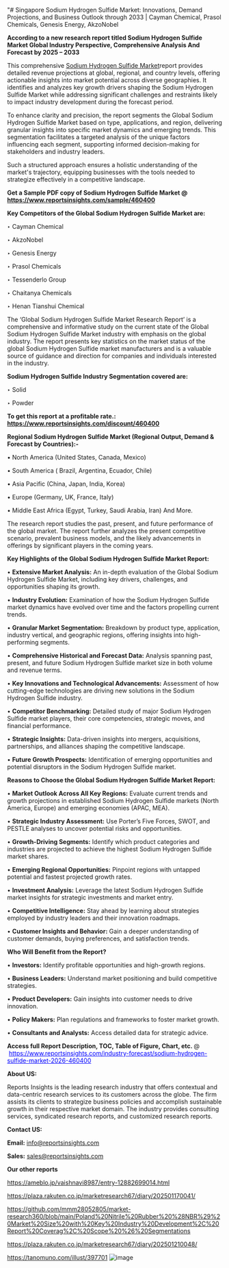 "# Singapore Sodium Hydrogen Sulfide Market: Innovations, Demand Projections, and Business Outlook through 2033 | Cayman Chemical, Prasol Chemicals, Genesis Energy, AkzoNobel

<strong>According to a new research report titled Sodium Hydrogen Sulfide Market Global Industry Perspective, Comprehensive Analysis And Forecast by 2025 – 2033</strong>

This comprehensive <a href=https://www.reportsinsights.com/sample/460400>Sodium Hydrogen Sulfide Market</a>report provides detailed revenue projections at global, regional, and country levels, offering actionable insights into market potential across diverse geographies. It identifies and analyzes key growth drivers shaping the Sodium Hydrogen Sulfide Market while addressing significant challenges and restraints likely to impact industry development during the forecast period.

To enhance clarity and precision, the report segments the Global Sodium Hydrogen Sulfide Market based on type, applications, and region, delivering granular insights into specific market dynamics and emerging trends. This segmentation facilitates a targeted analysis of the unique factors influencing each segment, supporting informed decision-making for stakeholders and industry leaders.

Such a structured approach ensures a holistic understanding of the market's trajectory, equipping businesses with the tools needed to strategize effectively in a competitive landscape.

<strong>Get a Sample PDF copy of Sodium Hydrogen Sulfide Market </strong><strong>@<a href=https://www.reportsinsights.com/sample/460400 style=color:#0000ff;> https://www.reportsinsights.com/sample/460400</a></strong></font>

<strong>Key Competitors of the Global Sodium Hydrogen Sulfide Market are:</strong>

‣ Cayman Chemical

‣ AkzoNobel

‣ Genesis Energy

‣ Prasol Chemicals

‣ Tessenderlo Group

‣ Chaitanya Chemicals

‣ Henan Tianshui Chemical

The ‘Global Sodium Hydrogen Sulfide Market Research Report’ is a comprehensive and informative study on the current state of the Global Sodium Hydrogen Sulfide Market industry with emphasis on the global industry. The report presents key statistics on the market status of the global Sodium Hydrogen Sulfide market manufacturers and is a valuable source of guidance and direction for companies and individuals interested in the industry.

<strong>Sodium Hydrogen Sulfide Industry Segmentation covered are:</strong>

‣ Solid

‣ Powder

<strong>To get this report at a profitable rate.: <a href=https://www.reportsinsights.com/discount/460400 style=color:#0000ff;>https://www.reportsinsights.com/discount/460400</a></strong></font>

<strong>Regional Sodium Hydrogen Sulfide Market (Regional Output, Demand &amp; Forecast by Countries):-</strong>

• North America (United States, Canada, Mexico)

• South America ( Brazil, Argentina, Ecuador, Chile)

• Asia Pacific (China, Japan, India, Korea)

• Europe (Germany, UK, France, Italy)

• Middle East Africa (Egypt, Turkey, Saudi Arabia, Iran) And More.

The research report studies the past, present, and future performance of the global market. The report further analyzes the present competitive scenario, prevalent business models, and the likely advancements in offerings by significant players in the coming years.

<strong>Key Highlights of the Global Sodium Hydrogen Sulfide Market Report:</strong>

• <strong>Extensive Market Analysis:</strong> An in-depth evaluation of the Global Sodium Hydrogen Sulfide Market, including key drivers, challenges, and opportunities shaping its growth.

• <strong>Industry Evolution:</strong> Examination of how the Sodium Hydrogen Sulfide market dynamics have evolved over time and the factors propelling current trends.

• <strong>Granular Market Segmentation:</strong> Breakdown by product type, application, industry vertical, and geographic regions, offering insights into high-performing segments.

• <strong>Comprehensive Historical and Forecast Data:</strong> Analysis spanning past, present, and future Sodium Hydrogen Sulfide market size in both volume and revenue terms.

• <strong>Key Innovations and Technological Advancements:</strong> Assessment of how cutting-edge technologies are driving new solutions in the Sodium Hydrogen Sulfide industry.

• <strong>Competitor Benchmarking:</strong> Detailed study of major Sodium Hydrogen Sulfide market players, their core competencies, strategic moves, and financial performance.

• <strong>Strategic Insights:</strong> Data-driven insights into mergers, acquisitions, partnerships, and alliances shaping the competitive landscape.

• <strong>Future Growth Prospects:</strong> Identification of emerging opportunities and potential disruptors in the Sodium Hydrogen Sulfide market.

<strong>Reasons to Choose the Global Sodium Hydrogen Sulfide Market Report:</strong>

• <strong>Market Outlook Across All Key Regions:</strong> Evaluate current trends and growth projections in established Sodium Hydrogen Sulfide markets (North America, Europe) and emerging economies (APAC, MEA).

• <strong>Strategic Industry Assessment:</strong> Use Porter’s Five Forces, SWOT, and PESTLE analyses to uncover potential risks and opportunities.

• <strong>Growth-Driving Segments:</strong> Identify which product categories and industries are projected to achieve the highest Sodium Hydrogen Sulfide market shares.

• <strong>Emerging Regional Opportunities:</strong> Pinpoint regions with untapped potential and fastest projected growth rates.

• <strong>Investment Analysis:</strong> Leverage the latest Sodium Hydrogen Sulfide market insights for strategic investments and market entry.

• <strong>Competitive Intelligence:</strong> Stay ahead by learning about strategies employed by industry leaders and their innovation roadmaps.

• <strong>Customer Insights and Behavior:</strong> Gain a deeper understanding of customer demands, buying preferences, and satisfaction trends.

<strong>Who Will Benefit from the Report?</strong>

• <strong>Investors:</strong> Identify profitable opportunities and high-growth regions.

• <strong>Business Leaders:</strong> Understand market positioning and build competitive strategies.

• <strong>Product Developers:</strong> Gain insights into customer needs to drive innovation.

• <strong>Policy Makers:</strong> Plan regulations and frameworks to foster market growth.

• <strong>Consultants and Analysts:</strong> Access detailed data for strategic advice.
</ul>
<strong>Access full Report Description, TOC, Table of Figure, Chart, etc. </strong>@  <a href=https://www.reportsinsights.com/industry-forecast/sodium-hydrogen-sulfide-market-2026-460400 style=color:#0000ff;>https://www.reportsinsights.com/industry-forecast/sodium-hydrogen-sulfide-market-2026-460400</a></font>

<strong><strong>About US</strong>:</strong>

Reports Insights is the leading research industry that offers contextual and data-centric research services to its customers across the globe. The firm assists its clients to strategize business policies and accomplish sustainable growth in their respective market domain. The industry provides consulting services, syndicated research reports, and customized research reports.

<strong>Contact US:</strong>

<p class=""""><b>Email:</b> <a href=mailto:info@reportsinsights.com>info@reportsinsights.com</a></p>
<p class=""""><b>Sales:</b> <a href=mailto:sales@reportsinsights.com>sales@reportsinsights.com</a></p>

<strong>Our other reports</strong>

<a href=https://ameblo.jp/vaishnavi8987/entry-12882699014.html>https://ameblo.jp/vaishnavi8987/entry-12882699014.html</a>

<a href=https://plaza.rakuten.co.jp/marketresearch67/diary/202501170041/>https://plaza.rakuten.co.jp/marketresearch67/diary/202501170041/</a>

<a href=https://github.com/mmm28052805/market-research360/blob/main/Poland%20Nitrile%20Rubber%20%28NBR%29%20Market%20Size%20with%20Key%20Industry%20Development%2C%20Report%20Coverag%2C%20Scope%20%26%20Segmentations>https://github.com/mmm28052805/market-research360/blob/main/Poland%20Nitrile%20Rubber%20%28NBR%29%20Market%20Size%20with%20Key%20Industry%20Development%2C%20Report%20Coverag%2C%20Scope%20%26%20Segmentations</a>

<a href=https://plaza.rakuten.co.jp/marketresearch67/diary/202501210048/>https://plaza.rakuten.co.jp/marketresearch67/diary/202501210048/</a>

<a href=https://tanomuno.com/illust/397701>https://tanomuno.com/illust/397701</a>
![image](https://github.com/user-attachments/assets/5382fff0-7ffe-40fa-8d7c-8947a3a4dcab)
